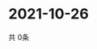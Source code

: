 # 2021-10-26
  共 0条

  <!-- BEGIN -->
  <!-- 最后更新时间Tue Oct 26 2021 17:11:25 GMT+0000 (Coordinated Universal Time) -->
  
  <!-- END -->
  
  